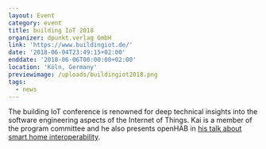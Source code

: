 ```yaml
---
layout: Event
category: event
title: building IoT 2018
organizer: dpunkt.verlag GmbH
link: 'https://www.buildingiot.de/'
date: '2018-06-04T23:49:15+02:00'
enddate: '2018-06-06T00:00:00+02:00'
location: 'Köln, Germany'
previewimage: /uploads/buildingiot2018.png
tags:
  - news
---
```

The building IoT conference is renowned for deep technical insights into the software engineering aspects of the Internet of Things. Kai is a member of the program committee and he also presents openHAB in [his talk about smart home interoperability](https://www.buildingiot.de/veranstaltung-6812-interoperabilit%C3%A4t-im-smart-home-mit-openhab.html?id=6812).
